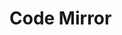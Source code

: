 # Code Mirror

<script>

  var outerLivelyCodeMirror = await (<lively-code-mirror></lively-code-mirror>)
  outerLivelyCodeMirror.value = `// example \nvar a = 3 + 4\n//end`

  outerLivelyCodeMirror
</script>
